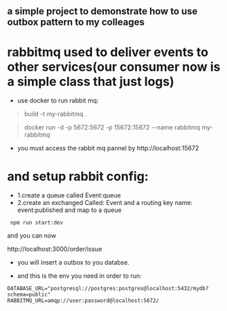 ## a simple project to demonstrate how to use outbox pattern to my colleages

# rabbitmq used to deliver events to other services(our consumer now is a simple class that just logs)


 - use docker to run rabbit mq:
  > build -t my-rabbitmq .

  > docker run -d -p 5672:5672 -p 15672:15672 --name rabbitmq my-rabbitmq

- you must access the rabbit mq pannel by http://localhost:15672



# and setup rabbit config: 


- 1.create a queue called Event:queue 
- 2.create an exchanged Called: Event and a routing key name: event:published
and map to a queue
 
```script
 npm run start:dev
```

and you can now 

http://localhost:3000/order/issue

- you will insert a outbox to you databse.


- and this is the env you need in order to run:

```env
DATABASE_URL="postgresql://postgres:postgres@localhost:5432/mydb?schema=public"
RABBITMQ_URL=amqp://user:password@localhost:5672/
```
